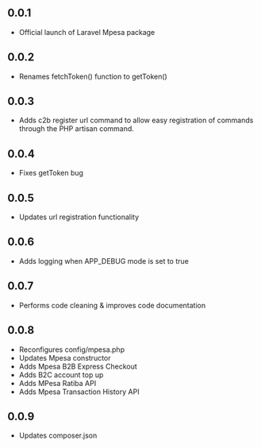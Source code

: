 ## 0.0.1

- Official launch of Laravel Mpesa package

## 0.0.2

- Renames fetchToken() function to getToken()

## 0.0.3

- Adds c2b register url command to allow easy registration of commands through the PHP artisan command.

## 0.0.4

- Fixes getToken bug

## 0.0.5

- Updates url registration functionality

## 0.0.6

- Adds logging when APP_DEBUG mode is set to true

## 0.0.7

- Performs code cleaning & improves code documentation

## 0.0.8

- Reconfigures config/mpesa.php
- Updates Mpesa constructor
- Adds Mpesa B2B Express Checkout
- Adds B2C account top up
- Adds MPesa Ratiba API
- Adds Mpesa Transaction History API

## 0.0.9

- Updates composer.json
